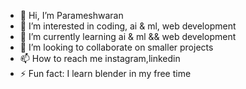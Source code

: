 - 👋 Hi, I’m Parameshwaran
- 👀 I’m interested in coding, ai & ml, web development
- 🌱 I’m currently learning ai & ml && web development
- 💞️ I’m looking to collaborate on smaller projects
- 📫 How to reach me instagram,linkedin
- ⚡ Fun fact: I learn blender in my free time

<!---
Parameshwaran2005/Parameshwaran2005 is a ✨ special ✨ repository because its `README.md` (this file) appears on your GitHub profile.
You can click the Preview link to take a look at your changes.
--->
